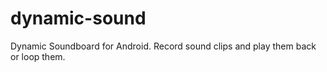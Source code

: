 dynamic-sound
=============

Dynamic Soundboard for Android. Record sound clips and play them back or loop them.
